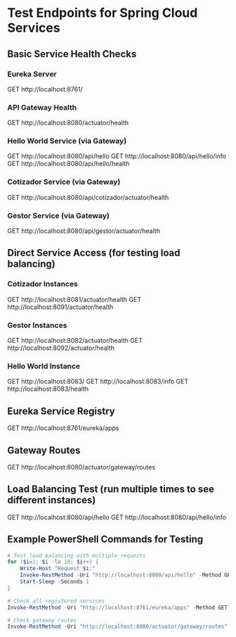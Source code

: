 # Test Endpoints for Spring Cloud Services

## Basic Service Health Checks

### Eureka Server
GET http://localhost:8761/

### API Gateway Health
GET http://localhost:8080/actuator/health

### Hello World Service (via Gateway)
GET http://localhost:8080/api/hello
GET http://localhost:8080/api/hello/info
GET http://localhost:8080/api/hello/health

### Cotizador Service (via Gateway)
GET http://localhost:8080/api/cotizador/actuator/health

### Gestor Service (via Gateway)
GET http://localhost:8080/api/gestor/actuator/health

## Direct Service Access (for testing load balancing)

### Cotizador Instances
GET http://localhost:8081/actuator/health
GET http://localhost:8091/actuator/health

### Gestor Instances
GET http://localhost:8082/actuator/health
GET http://localhost:8092/actuator/health

### Hello World Instance
GET http://localhost:8083/
GET http://localhost:8083/info
GET http://localhost:8083/health

## Eureka Service Registry
GET http://localhost:8761/eureka/apps

## Gateway Routes
GET http://localhost:8080/actuator/gateway/routes

## Load Balancing Test (run multiple times to see different instances)
GET http://localhost:8080/api/hello
GET http://localhost:8080/api/hello/info

## Example PowerShell Commands for Testing

```powershell
# Test load balancing with multiple requests
for ($i=1; $i -le 10; $i++) {
    Write-Host "Request $i:"
    Invoke-RestMethod -Uri "http://localhost:8080/api/hello" -Method GET
    Start-Sleep -Seconds 1
}

# Check all registered services
Invoke-RestMethod -Uri "http://localhost:8761/eureka/apps" -Method GET -Headers @{"Accept"="application/json"}

# Check gateway routes
Invoke-RestMethod -Uri "http://localhost:8080/actuator/gateway/routes" -Method GET
```
